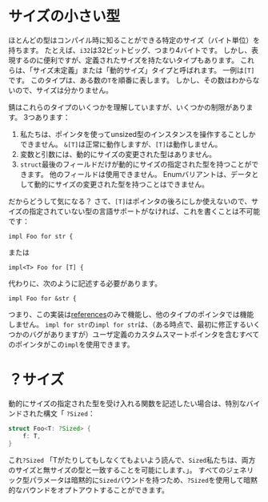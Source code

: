 # サイズの小さい型

ほとんどの型はコンパイル時に知ることができる特定のサイズ（バイト単位）を持ちます。
たとえば、`i32`は32ビットビッグ、つまり4バイトです。
しかし、表現するのに便利ですが、定義されたサイズを持たないタイプもあります。
これらは、「サイズ未定義」または「動的サイズ」タイプと呼ばれます。
一例は`[T]`です。
このタイプは、ある数の`T`を順番に表します。
しかし、その数はわからないので、サイズは分かりません。

錆はこれらのタイプのいくつかを理解していますが、いくつかの制限があります。
3つあります：

1. 私たちは、ポインタを使ってunsized型のインスタンスを操作することしかできません。
    `&[T]`は正常に動作しますが、`[T]`は動作しません。
2. 変数と引数には、動的にサイズの変更された型はありません。
3. `struct`最後のフィールドだけが動的にサイズの指定された型を持つことができます。
    他のフィールドは使用できません。
    Enumバリアントは、データとして動的にサイズの変更された型を持つことはできません。

だからどうして気になる？
さて、`[T]`はポインタの後ろにしか使えないので、サイズの指定されていない型の言語サポートがなければ、これを書くことは不可能です：

```rust,ignore
impl Foo for str {
```

または

```rust,ignore
impl<T> Foo for [T] {
```

代わりに、次のように記述する必要があります。

```rust,ignore
impl Foo for &str {
```

つまり、この実装は[references][ref]のみで機能し、他のタイプのポインタでは機能しません。
`impl for str`の`impl for str`は、（ある時点で、最初に修正するいくつかのバグがありますが）ユーザ定義のカスタムスマートポインタを含むすべてのポインタがこの`impl`を使用できます。

[ref]: references-and-borrowing.html

# ？サイズ

動的にサイズの指定された型を受け入れる関数を記述したい場合は、特別なバインドされた構文「 `?Sized`：

```rust
struct Foo<T: ?Sized> {
    f: T,
}
```

これ`?Sized` 「Tがたりしてもしなくてもよいよう読んで、`Sized`私たちは、両方のサイズと無サイズの型と一致することを可能にします、」。
すべてのジェネリック型パラメータは暗黙的に`Sized`バウンドを持つため、`?Sized`を使用して暗黙的なバウンドをオプトアウトすることができます。
